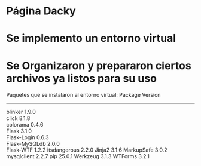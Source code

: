 # Página Dacky
# Se implemento un entorno virtual
# Se Organizaron y prepararon ciertos archivos  ya listos para su uso

Paquetes que se instalaron al entorno virtual:
Package       Version
------------- -------
blinker       1.9.0  
click         8.1.8  
colorama      0.4.6  
Flask         3.1.0  
Flask-Login   0.6.3  
Flask-MySQLdb 2.0.0  
Flask-WTF     1.2.2
itsdangerous  2.2.0
Jinja2        3.1.6
MarkupSafe    3.0.2
mysqlclient   2.2.7
pip           25.0.1
Werkzeug      3.1.3
WTForms       3.2.1